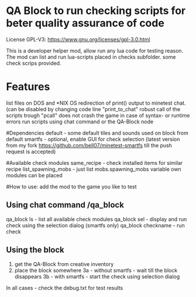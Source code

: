 QA Block to run checking scripts for beter quality assurance of code
=======

License GPL-V3: https://www.gnu.org/licenses/gpl-3.0.html

This is a developer helper mod, allow run any lua code for testing reason. The mod can list and run lua-scripts placed in checks subfolder. some check scrips provided.

# Features
  list files on DOS and *NIX OS
  redirection of print() output to minetest chat. (can be disabled by changing code line "print_to_chat"
  robust call of the scripts trough "pcall" does not crash the game in case of syntax- or runtime errors
  run scripts using chat command or the QA-Block node

#Dependencies
  default - some default tiles and sounds used on block from default
  smartfs - optional, enable GUI for check selection (latest version from my fork https://github.com/bell07/minetest-smartfs till the push request is accepted)

#Available check modules
  same_recipe - check installed items for similar recipe
  list_spawning_mobs - just list mobs.spawning_mobs variable
  own modules can be placed

#How to use:
add the mod to the game you like to test

## Using chat command /qa_block
  qa_block ls - list all available check modules
  qa_block sel - display and run check using the selection dialog (smartfs only)
  qa_block checkname - run check

## Using the block
1. get the QA-Block from creative inventory
2. place the block somewhere
3a - without smartfs - wait till the block disappears
3b - with smartfs - start the check using selection dialog

In all cases - check the debug.txt for test results
